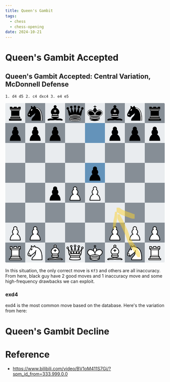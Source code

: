 ```yaml
---
title: Queen's Gambit
tags:
  - chess
  - chess-opening
date: 2024-10-21
---
```

# Queen's Gambit Accepted

## Queen's Gambit Accepted: Central Variation, McDonnell Defense

```chess
1. d4 d5 2. c4 dxc4 3. e4 e5
```

![](hobbies/game/chess/opening/attachments/McDonnell%20Defense.png)

In this situation, the only correct move is `Kf3` and others are all inaccuracy. From here, black guy have 2 good moves and 1 inaccuracy move and some high-frequency drawbacks we can exploit.

### exd4

exd4 is the most common move based on the database. Here's the variation from here:



# Queen's Gambit Decline

## 


# Reference

* https://www.bilibili.com/video/BV1oM411S7Gi/?spm_id_from=333.999.0.0